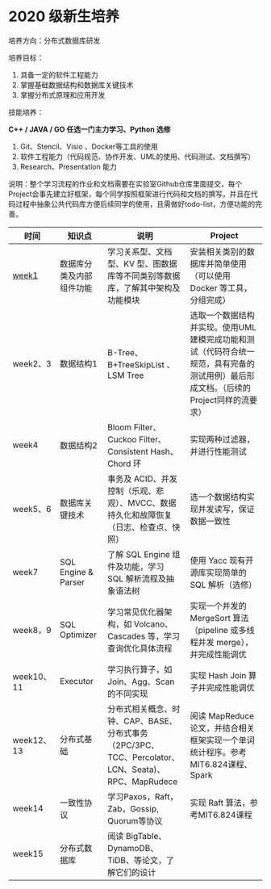 # 2020 级新生培养

培养方向：分布式数据库研发

培养目标：

1. 具备一定的软件工程能力
2. 掌握基础数据结构和数据库关键技术
3. 掌握分布式原理和应用开发

技能培养：

 **C++ / JAVA / GO 任选一门主力学习、Python 选修**

1. Git、Stencil、Visio 、Docker等工具的使用
2. 软件工程能力（代码规范、协作开发、UML的使用、代码测试、文档撰写）
3. Research、Presentation 能力

说明：整个学习流程的作业和文档需要在实验室Github仓库里面提交，每个Project会事先建立好框架，每个同学按照框架进行代码和文档的撰写。并且在代码过程中抽象公共代码库方便后续同学的使用，且需做好todo-list，方便功能的完善。

| 时间                                      | 知识点                   | 说明                                                         | Project                                                      |
| ----------------------------------------- | ------------------------ | ------------------------------------------------------------ | ------------------------------------------------------------ |
| [week1](./Week1-Database-Introduction.md) | 数据库分类及内部组件功能 | 学习关系型、文档型、KV 型、图数据库等不同类别等数据库，了解其中架构及功能模块 | 安装相关类别的数据库并简单使用（可以使用 Docker 等工具，分组完成） |
| week2、3                                  | 数据结构1                | B-Tree、B+TreeSkipList 、LSM Tree                            | 选取一个数据结构并实现。使用UML建模完成功能和测试（代码符合统一规范，具有完备的测试用例）最后形成文档。（后续的Project同样的流要求） |
| week4                                     | 数据结构2                | Bloom Filter、Cuckoo Filter、Consistent Hash、Chord 环       | 实现两种过滤器，并进行性能测试                               |
| week5、6                                  | 数据库关键技术           | 事务及 ACID、并发控制（乐观、悲观）、MVCC、数据持久化和故障恢复（日志、检查点、快照） | 选一个数据结构实现并发读写，保证数据一致性                   |
| week7                                     | SQL Engine & Parser      | 了解 SQL Engine 组件及功能，学习 SQL 解析流程及抽象语法树    | 使用 Yacc 现有开源库实现简单的 SQL 解析（选修）              |
| week8，9                                  | SQL Optimizer            | 学习常见优化器架构，如 Volcano、Cascades 等，学习查询优化具体流程 | 实现一个并发的 MergeSort 算法（pipeline 或多线程并发 merge），并完成性能调优 |
| week10、11                                | Executor                 | 学习执行算子，如 Join、Agg、Scan 的不同实现                  | 实现 Hash Join 算子并完成性能调优                            |
| week12、13                                | 分布式基础               | 分布式相关概念、时钟、CAP、BASE、分布式事务（2PC/3PC、TCC、Percolator、LCN、Seata)、RPC、MapRudece | 阅读 MapReduce 论文，并结合相关框架实现一个单词统计程序。参考MIT6.824课程、Spark |
| week14                                    | 一致性协议               | 学习Paxos，Raft，Zab，Gossip, Quorum等协议                   | 实现 Raft 算法，参考MIT6.824课程                             |
| week15                                    | 分布式数据库             | 阅读 BigTable、DynamoDB、TiDB、等论文，了解它们的设计        |                                                              |